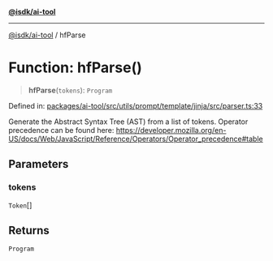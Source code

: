 [**@isdk/ai-tool**](../README.md)

***

[@isdk/ai-tool](../globals.md) / hfParse

# Function: hfParse()

> **hfParse**(`tokens`): `Program`

Defined in: [packages/ai-tool/src/utils/prompt/template/jinja/src/parser.ts:33](https://github.com/isdk/ai-tool.js/blob/c084189f913fb955b91b492de68bd07ce78f8c82/src/utils/prompt/template/jinja/src/parser.ts#L33)

Generate the Abstract Syntax Tree (AST) from a list of tokens.
Operator precedence can be found here: https://developer.mozilla.org/en-US/docs/Web/JavaScript/Reference/Operators/Operator_precedence#table

## Parameters

### tokens

`Token`[]

## Returns

`Program`

